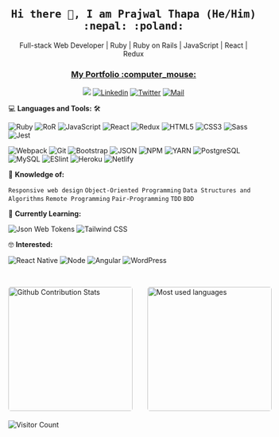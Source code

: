 <h2 align='center'><samp><strong>Hi there 👋, I am Prajwal Thapa (He/Him)</span> :nepal: :poland:</strong></samp></h2>
<p align='center'>Full-stack Web Developer | Ruby | Ruby on Rails | JavaScript | React | Redux</p>
<h3 align='center'><strong><a href="https://praz99.github.io/" target="_blank">My Portfolio :computer_mouse: </a></strong></h3>

<div align='center'>

  ![](https://img.shields.io/github/followers/praz99?label=Follow&style=social)
  [![Linkedin](https://img.shields.io/badge/LinkedIn-Prajwal%20Thapa-blue?logo=Linkedin&logoColor=blue&labelColor=black)](https://linkedin.com/in/prazwal-thapa/)
  [![Twitter](https://img.shields.io/badge/Twitter-@thapa_praz-blue?logo=Twitter&logoColor=blue&labelColor=black)](https://twitter.com/thapa_praz)
  [![Mail](https://img.shields.io/badge/Mail-t.prazwal@gmail.com-blue?logo=Gmail&logoColor=blue&labelColor=black)](mailto:t.prazwal@gmail.com)

</div>

💻 **Languages and Tools:** 🛠️<br>

![Ruby](https://img.shields.io/badge/-Ruby-000000?style=flat&logo=ruby&logoColor=F05032&labelColor=ffffff)
![RoR](https://img.shields.io/badge/-Rails-000000?style=flat&logo=ruby-on-rails&logoColor=F05032&labelColor=ffffff)
![JavaScript](https://img.shields.io/badge/-JavaScript-000000?style=flat&logo=javascript)
![React](https://img.shields.io/badge/-React-000000?style=flat&logo=react)
![Redux](https://img.shields.io/badge/-Redux-000000?style=flat&logo=redux&logoColor=764ABC&labelColor=ffffff)
![HTML5](https://img.shields.io/badge/-HTML5-000000?style=flat&logo=html5&logoColor=ffffff&labelColor=E34F26)
![CSS3](https://img.shields.io/badge/-CSS3-000000?style=flat&logo=css3&logoColor=ffffff&labelColor=1572B6) 
![Sass](https://img.shields.io/badge/-Sass-000000?style=flat&logo=sass&logoColor=ffffff&labelColor=%23CC6699)
![Jest](https://img.shields.io/badge/-Jest-000000?style=flat&logo=Jest&logoColor=C21325&labelColor=ffffff)
<!-- ![RTL](https://img.shields.io/badge/-React%20Testing%20Library-000000?style=flat&logo=react-testing-library&logoColor=C21325&labelColor=ffffff)
![REpec](https://img.shields.io/badge/RSpec-000000?style=flat&logo=RSpec&logoColor=C21325&labelColor=ffffff) -->
![Webpack](https://img.shields.io/badge/-Webpack-000000?style=flat&logo=Webpack&logoColor=C21325&labelColor=ffffff)
![Git](https://img.shields.io/badge/-Git-000000?style=flat&logo=git&logoColor=F05032&labelColor=ffffff)
![Bootstrap](https://img.shields.io/badge/-Bootstrap-000000?style=flat&logo=bootstrap&logoColor=ffffff&labelColor=563D7C)
![JSON](https://img.shields.io/badge/-JSON-000000?style=flat&logo=JSON&logoColor=000000&labelColor=ffffff)
![NPM](https://img.shields.io/badge/-npm-000000?style=flat&logo=npm&labelColor=ffffff)
![YARN](https://img.shields.io/badge/-yarn-000000?style=flat&logo=yarn&labelColor=ffffff)
![PostgreSQL](https://img.shields.io/badge/-PostgreSQL-000000?style=flat&logo=postgresql&logoColor=ffffff&labelColor=336791)
![MySQL](https://img.shields.io/badge/-MySQL-000000?style=flat&logo=mysql&labelColor=ffffff)
![ESlint](https://img.shields.io/badge/-ESlint-000000?style=flat&logo=ESlint&labelColor=4B32C3)
![Heroku](https://img.shields.io/badge/-Heroku-000000?style=flat&logo=heroku&labelColor=430098)
![Netlify](https://img.shields.io/badge/-Netlify-000000?style=flat&logo=netlify&labelColor=000000)


🧐 **Knowledge of:**<br>

`Responsive web design` `Object-Oriented Programming` `Data Structures and Algorithms` `Remote Programming` `Pair-Programming` `TDD` `BDD`

🌱 **Currently Learning:** <br>

![Json Web Tokens](https://img.shields.io/badge/-Json%20Web%20Tokens-000000?style=flat&logo=json-web-tokens&logoColor=ffffff&labelColor=000000)
![Tailwind CSS](https://img.shields.io/badge/-Tailwind%20CSS-000000?style=flat&logo=tailwind-css&logoColor=ffffff&labelColor=000000)


🤓 **Interested:** <br>

![React Native](https://img.shields.io/badge/-React%20Native-000000?style=flat&logo=react&labelColor=000000)
![Node](https://img.shields.io/badge/-Node.JS-000000?style=flat&logo=node.js&labelColor=000000)
![Angular](https://img.shields.io/badge/-Angular-000000?style=flat&logo=angular&labelColor=000000)
![WordPress](https://img.shields.io/badge/-WordPress-000000?style=flat&logo=wordpress&labelColor=21759B)

</br>
<p style="display: flex; justify-content: flex-start;">
<img style="border-radius: 5px; margin: 0 15px 5px 0; height: 250px" alt="Github Contribution Stats" src="https://github-readme-stats.vercel.app/api?username=praz99&show_icons=true&theme=merko" />
<img style="border-radius: 5px; margin: 0 0 5px 15px; height: 250px" alt="Most used languages" src="https://github-readme-stats.vercel.app/api/top-langs/?username=praz99&layout=compact">
</p>

![Visitor Count](https://profile-counter.glitch.me/{praz99}/count.svg)